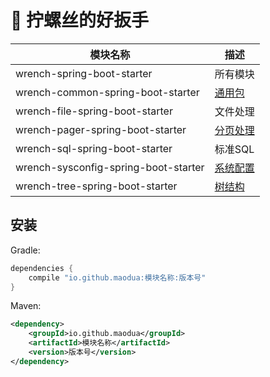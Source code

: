 # 🔧 拧螺丝的好扳手

| 模块名称                               | 描述                                                      |
|--------------------------------------|---------------------------------------------------------|
| wrench-spring-boot-starter           | 所有模块                                                    |
| wrench-common-spring-boot-starter    | [通用包](/wrench-common-spring-boot-starter/README.md)     |
| wrench-file-spring-boot-starter      | 文件处理                                                    |
| wrench-pager-spring-boot-starter     | [分页处理](/wrench-pager-spring-boot-starter/README.md)     |
| wrench-sql-spring-boot-starter       | 标准SQL                                                   |
| wrench-sysconfig-spring-boot-starter | [系统配置](/wrench-sysconfig-spring-boot-starter/README.md) |
| wrench-tree-spring-boot-starter      | [树结构](/wrench-tree-spring-boot-starter/README.md)       |

## 安装

Gradle:
```groovy
dependencies {
    compile "io.github.maodua:模块名称:版本号"
}
```
Maven:
```xml
<dependency>
    <groupId>io.github.maodua</groupId>
    <artifactId>模块名称</artifactId>
    <version>版本号</version>
</dependency>
```


